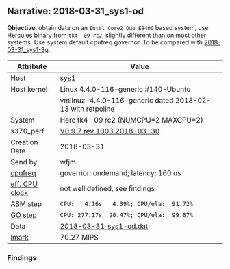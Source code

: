 ## Narrative: 2018-03-31_sys1-od

**Objective**: obtain data on an `Intel Core2 Duo E8400` based system,
use Hercules binary from `tk4- 09 rc2`, slightly different than on most
other systems. Use system default cpufreq governor.
To be compared with [2018-03-31_sys1-3g](2018-03-31_sys1-3g.md).

| Attribute | Value |
| --------- | ----- |
| Host   | [sys1](hostinfo_sys1.md) |
| Host kernel | Linux 4.4.0-116-generic #140-Ubuntu |
|             | vmlinuz-4.4.0-116-generic dated 2018-02-13 with retpoline |
| System | Herc tk4- 09 rc2 (NUMCPU=2 MAXCPU=2) |
| s370_perf | [V0.9.7  rev  1003  2018-03-30](https://github.com/wfjm/s370-perf/blob/2685ff0/codes/s370_perf.asm) |
| Creation Date | 2018-03-31 |
| Send by | wfjm |
| [cpufreq](README_narr.md#user-content-cpufreq) | governor: ondemand; latency: 160 us |
| [eff. CPU clock](README_narr.md#user-content-effclk) | not well defined, see findings |
| [ASM step](README_narr.md#user-content-asm) | `CPU:   4.16s   4.39%; CPU/ela:  91.72%` |
| [GO step](README_narr.md#user-content-go)   | `CPU: 277.17s  20.47%; CPU/ela:  99.87%` |
| Data | [2018-03-31_sys1-od.dat](../data/2018-03-31_sys1-od.dat) |
| [lmark](README_narr.md#user-content-lmark) | 70.27 MIPS |

### Findings <a name="find"></a>
